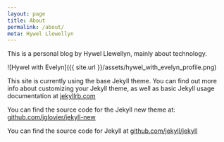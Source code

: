 ```yaml
---
layout: page
title: About
permalink: /about/
meta: Hywel Llewellyn
---
```


This is a personal blog by Hywel Llewellyn, mainly about technology.

![Hywel with Evelyn]({{ site.url }}/assets/hywel_with_evelyn_profile.png)

This site is currently using the base Jekyll theme. You can find out more info about customizing your Jekyll theme, as well as basic Jekyll usage documentation at [jekyllrb.com](http://jekyllrb.com/)

You can find the source code for the Jekyll new theme at: [github.com/jglovier/jekyll-new](https://github.com/jglovier/jekyll-new)

You can find the source code for Jekyll at [github.com/jekyll/jekyll](https://github.com/jekyll/jekyll)

